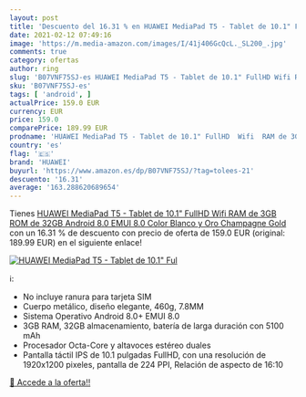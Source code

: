 ```yaml
---
layout: post
title: 'Descuento del 16.31 % en HUAWEI MediaPad T5 - Tablet de 10.1" Ful'
date: 2021-02-12 07:49:16
image: 'https://m.media-amazon.com/images/I/41j406GcQcL._SL200_.jpg'
comments: true
category: ofertas
author: ring
slug: 'B07VNF75SJ-es HUAWEI MediaPad T5 - Tablet de 10.1" FullHD Wifi RAM de...'
sku: 'B07VNF75SJ-es'
tags: [ 'android', ]
actualPrice: 159.0 EUR
currency: EUR
price: 159.0
comparePrice: 189.99 EUR
prodname: 'HUAWEI MediaPad T5 - Tablet de 10.1" FullHD  Wifi  RAM de 3GB  ROM de 32GB  Android 8.0  EMUI 8.0   Color Blanco y Oro  Champagne Gold '
country: 'es'
flag: '🇪🇸'
brand: 'HUAWEI'
buyurl: 'https://www.amazon.es/dp/B07VNF75SJ/?tag=tolees-21'
descuento: '16.31'
average: '163.288620689654'
---
```


Tienes [HUAWEI MediaPad T5 - Tablet de 10.1" FullHD  Wifi  RAM de 3GB  ROM de 32GB  Android 8.0  EMUI 8.0   Color Blanco y Oro  Champagne Gold ](https://www.amazon.es/dp/B07VNF75SJ/?tag=tolees-21) con un 16.31 % de descuento con precio de oferta de 159.0 EUR (original: 189.99 EUR) en el siguiente enlace!

[![HUAWEI MediaPad T5 - Tablet de 10.1" Ful](https://m.media-amazon.com/images/I/41j406GcQcL._SL200_.jpg)](https://www.amazon.es/dp/B07VNF75SJ/?tag=tolees-21)

ℹ️:

- No incluye ranura para tarjeta SIM
- Cuerpo metálico, diseño elegante, 460g, 7.8MM
- Sistema Operativo Android 8.0+ EMUI 8.0
- 3GB RAM, 32GB almacenamiento, batería de larga duración con 5100 mAh
- Procesador Octa-Core y altavoces estéreo duales
- Pantalla táctil IPS de 10.1 pulgadas FullHD, con una resolución de 1920x1200 pixeles, pantalla de 224 PPI, Relación de aspecto de 16:10

[🛒 Accede a la oferta!!](https://www.amazon.es/dp/B07VNF75SJ/?tag=tolees-21)
